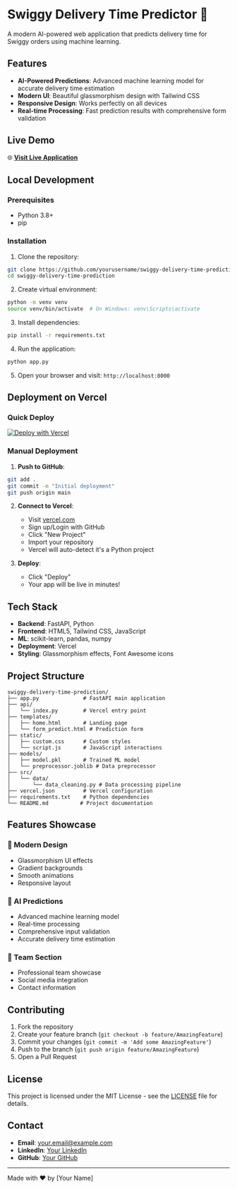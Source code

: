 # Swiggy Delivery Time Predictor 🚀

A modern AI-powered web application that predicts delivery time for Swiggy orders using machine learning.

## Features

- **AI-Powered Predictions**: Advanced machine learning model for accurate delivery time estimation
- **Modern UI**: Beautiful glassmorphism design with Tailwind CSS
- **Responsive Design**: Works perfectly on all devices
- **Real-time Processing**: Fast prediction results with comprehensive form validation

## Live Demo

🌐 **[Visit Live Application](https://your-app-name.vercel.app)**

## Local Development

### Prerequisites
- Python 3.8+
- pip

### Installation

1. Clone the repository:
```bash
git clone https://github.com/yourusername/swiggy-delivery-time-prediction.git
cd swiggy-delivery-time-prediction
```

2. Create virtual environment:
```bash
python -m venv venv
source venv/bin/activate  # On Windows: venv\Scripts\activate
```

3. Install dependencies:
```bash
pip install -r requirements.txt
```

4. Run the application:
```bash
python app.py
```

5. Open your browser and visit: `http://localhost:8000`

## Deployment on Vercel

### Quick Deploy
[![Deploy with Vercel](https://vercel.com/button)](https://vercel.com/new/clone?repository-url=https://github.com/yourusername/swiggy-delivery-time-prediction)

### Manual Deployment

1. **Push to GitHub**:
```bash
git add .
git commit -m "Initial deployment"
git push origin main
```

2. **Connect to Vercel**:
   - Visit [vercel.com](https://vercel.com)
   - Sign up/Login with GitHub
   - Click "New Project"
   - Import your repository
   - Vercel will auto-detect it's a Python project

3. **Deploy**:
   - Click "Deploy"
   - Your app will be live in minutes!

## Tech Stack

- **Backend**: FastAPI, Python
- **Frontend**: HTML5, Tailwind CSS, JavaScript
- **ML**: scikit-learn, pandas, numpy
- **Deployment**: Vercel
- **Styling**: Glassmorphism effects, Font Awesome icons

## Project Structure

```
swiggy-delivery-time-prediction/
├── app.py              # FastAPI main application
├── api/
│   └── index.py        # Vercel entry point
├── templates/
│   ├── home.html       # Landing page
│   └── form_predict.html # Prediction form
├── static/
│   ├── custom.css      # Custom styles
│   └── script.js       # JavaScript interactions
├── models/
│   ├── model.pkl       # Trained ML model
│   └── preprocessor.joblib # Data preprocessor
├── src/
│   └── data/
│       └── data_cleaning.py # Data processing pipeline
├── vercel.json         # Vercel configuration
├── requirements.txt    # Python dependencies
└── README.md          # Project documentation
```

## Features Showcase

### 🎨 Modern Design
- Glassmorphism UI effects
- Gradient backgrounds
- Smooth animations
- Responsive layout

### 🤖 AI Predictions
- Advanced machine learning model
- Real-time processing
- Comprehensive input validation
- Accurate delivery time estimation

### 👥 Team Section
- Professional team showcase
- Social media integration
- Contact information

## Contributing

1. Fork the repository
2. Create your feature branch (`git checkout -b feature/AmazingFeature`)
3. Commit your changes (`git commit -m 'Add some AmazingFeature'`)
4. Push to the branch (`git push origin feature/AmazingFeature`)
5. Open a Pull Request

## License

This project is licensed under the MIT License - see the [LICENSE](LICENSE) file for details.

## Contact

- **Email**: your.email@example.com
- **LinkedIn**: [Your LinkedIn](https://linkedin.com/in/yourprofile)
- **GitHub**: [Your GitHub](https://github.com/yourusername)

---

Made with ❤️ by [Your Name]
